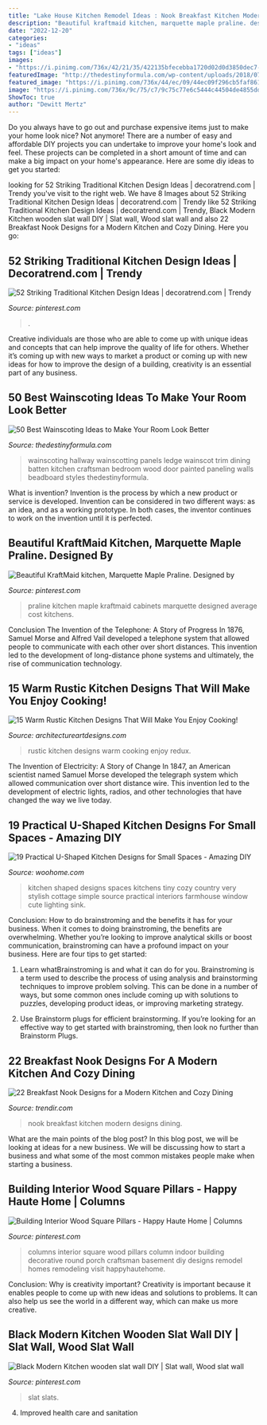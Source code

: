 ```yaml
---
title: "Lake House Kitchen Remodel Ideas : Nook Breakfast Kitchen Modern Designs Dining"
description: "Beautiful kraftmaid kitchen, marquette maple praline. designed by"
date: "2022-12-20"
categories:
- "ideas"
tags: ["ideas"]
images:
- "https://i.pinimg.com/736x/42/21/35/422135bfecebba1720d02d0d3850dec7--praline-maureen-osullivan.jpg"
featuredImage: "http://thedestinyformula.com/wp-content/uploads/2018/07/3faf4f7fe7ed795b3a1eb238d38dab34.jpg"
featured_image: "https://i.pinimg.com/736x/44/ec/09/44ec09f296cb5faf861fb67b3db886a1.jpg"
image: "https://i.pinimg.com/736x/9c/75/c7/9c75c77e6c5444c44504de4855dde8fc.jpg"
ShowToc: true
author: "Dewitt Mertz"
---
```



Do you always have to go out and purchase expensive items just to make your home look nice? Not anymore! There are a number of easy and affordable DIY projects you can undertake to improve your home's look and feel. These projects can be completed in a short amount of time and can make a big impact on your home's appearance. Here are some diy ideas to get you started: 

	

		
looking for 52 Striking Traditional Kitchen Design Ideas | decoratrend.com | Trendy you've visit to the right web. We have 8 Images about 52 Striking Traditional Kitchen Design Ideas | decoratrend.com | Trendy like 52 Striking Traditional Kitchen Design Ideas | decoratrend.com | Trendy, Black Modern Kitchen wooden slat wall DIY | Slat wall, Wood slat wall and also 22 Breakfast Nook Designs for a Modern Kitchen and Cozy Dining. Here you go:
		
    
## 52 Striking Traditional Kitchen Design Ideas | Decoratrend.com | Trendy

<img loading=lazy src="https://i.pinimg.com/736x/9c/75/c7/9c75c77e6c5444c44504de4855dde8fc.jpg" onerror="this.onerror=null;this.src='https://tse1.mm.bing.net/th?id=OIP.q3JPcSrQawa3SKVMngSJngHaK6&amp;pid=15.1';" alt="52 Striking Traditional Kitchen Design Ideas | decoratrend.com | Trendy">

_Source: pinterest.com_

>. 

	

Creative individuals are those who are able to come up with unique ideas and concepts that can help improve the quality of life for others. Whether it’s coming up with new ways to market a product or coming up with new ideas for how to improve the design of a building, creativity is an essential part of any business.

    
## 50 Best Wainscoting Ideas To Make Your Room Look Better

<img loading=lazy src="http://thedestinyformula.com/wp-content/uploads/2018/07/3faf4f7fe7ed795b3a1eb238d38dab34.jpg" onerror="this.onerror=null;this.src='https://tse4.mm.bing.net/th?id=OIP.vN_-aKnXS3rNTyQtjHVyugAAAA&amp;pid=15.1';" alt="50 Best Wainscoting Ideas to Make Your Room Look Better">

_Source: thedestinyformula.com_

>wainscoting hallway wainscotting panels ledge wainscot trim dining batten kitchen craftsman bedroom wood door painted paneling walls beadboard styles thedestinyformula. 

	

What is invention?
Invention is the process by which a new product or service is developed. Invention can be considered in two different ways: as an idea, and as a working prototype. In both cases, the inventor continues to work on the invention until it is perfected.

    
## Beautiful KraftMaid Kitchen, Marquette Maple Praline. Designed By

<img loading=lazy src="https://i.pinimg.com/736x/42/21/35/422135bfecebba1720d02d0d3850dec7--praline-maureen-osullivan.jpg" onerror="this.onerror=null;this.src='https://tse1.mm.bing.net/th?id=OIP.ghNewpzhb-PccBfSg-GWWgDYEg&amp;pid=15.1';" alt="Beautiful KraftMaid kitchen, Marquette Maple Praline. Designed by">

_Source: pinterest.com_

>praline kitchen maple kraftmaid cabinets marquette designed average cost kitchens. 

	

Conclusion
The Invention of the Telephone: A Story of Progress
In 1876, Samuel Morse and Alfred Vail developed a telephone system that allowed people to communicate with each other over short distances. This invention led to the development of long-distance phone systems and ultimately, the rise of communication technology.

    
## 15 Warm Rustic Kitchen Designs That Will Make You Enjoy Cooking!

<img loading=lazy src="https://www.architectureartdesigns.com/wp-content/uploads/2015/01/15-Warm-Rustic-Kitchen-Designs-That-Will-Make-You-Enjoy-Cooking-7-630x816.jpg" onerror="this.onerror=null;this.src='https://tse1.mm.bing.net/th?id=OIP.knstAViFSryltw21_yy2VQHaJl&amp;pid=15.1';" alt="15 Warm Rustic Kitchen Designs That Will Make You Enjoy Cooking!">

_Source: architectureartdesigns.com_

>rustic kitchen designs warm cooking enjoy redux. 

	

The Invention of Electricity: A Story of Change
In 1847, an American scientist named Samuel Morse developed the telegraph system which allowed communication over short distance wire. This invention led to the development of electric lights, radios, and other technologies that have changed the way we live today.

    
## 19 Practical U-Shaped Kitchen Designs For Small Spaces - Amazing DIY

<img loading=lazy src="http://www.woohome.com/wp-content/uploads/2016/01/u-shaped-kitchen-9.jpg" onerror="this.onerror=null;this.src='https://tse2.mm.bing.net/th?id=OIP.LmpDcjVSnnl6fksFDphWXAHaLT&amp;pid=15.1';" alt="19 Practical U-Shaped Kitchen Designs for Small Spaces - Amazing DIY">

_Source: woohome.com_

>kitchen shaped designs spaces kitchens tiny cozy country very stylish cottage simple source practical interiors farmhouse window cute lighting sink. 

	

Conclusion: How to do brainstroming and the benefits it has for your business.
When it comes to doing brainstroming, the benefits are overwhelming. Whether you’re looking to improve analytical skills or boost communication, brainstroming can have a profound impact on your business. Here are four tips to get started:
1. Learn whatBrainstroming is and what it can do for you. Brainstroming is a term used to describe the process of using analysis and brainstorming techniques to improve problem solving. This can be done in a number of ways, but some common ones include coming up with solutions to puzzles, developing product ideas, or improving marketing strategy.

2. Use Brainstorm plugs for efficient brainstorming. If you’re looking for an effective way to get started with brainstroming, then look no further than Brainstorm Plugs.

    
## 22 Breakfast Nook Designs For A Modern Kitchen And Cozy Dining

<img loading=lazy src="http://cdn.trendir.com/wp-content/uploads/old/trends/assets_c/2016/01/cozy-breakfast-nook-design-tgharchitects-1-thumb-autox944-62188.jpg" onerror="this.onerror=null;this.src='https://tse4.mm.bing.net/th?id=OIP.J-zsDDVNKD2vnhrHpz_yTAHaLG&amp;pid=15.1';" alt="22 Breakfast Nook Designs for a Modern Kitchen and Cozy Dining">

_Source: trendir.com_

>nook breakfast kitchen modern designs dining. 

	

What are the main points of the blog post?
In this blog post, we will be looking at ideas for a new business. We will be discussing how to start a business and what some of the most common mistakes people make when starting a business.

    
## Building Interior Wood Square Pillars - Happy Haute Home | Columns

<img loading=lazy src="https://i.pinimg.com/736x/44/ec/09/44ec09f296cb5faf861fb67b3db886a1.jpg" onerror="this.onerror=null;this.src='https://tse2.mm.bing.net/th?id=OIP.yE8xdQBpGAvintclf3yQmgHaL0&amp;pid=15.1';" alt="Building Interior Wood Square Pillars - Happy Haute Home | Columns">

_Source: pinterest.com_

>columns interior square wood pillars column indoor building decorative round porch craftsman basement diy designs remodel homes remodeling visit happyhautehome. 

	

Conclusion: Why is creativity important?
Creativity is important because it enables people to come up with new ideas and solutions to problems. It can also help us see the world in a different way, which can make us more creative.

    
## Black Modern Kitchen Wooden Slat Wall DIY | Slat Wall, Wood Slat Wall

<img loading=lazy src="https://i.pinimg.com/736x/a7/90/75/a79075cead8bc8c4206cd598fab994cb.jpg" onerror="this.onerror=null;this.src='https://tse4.mm.bing.net/th?id=OIP.QCANvdjAOktAv-3OL1aGSQHaJ3&amp;pid=15.1';" alt="Black Modern Kitchen wooden slat wall DIY | Slat wall, Wood slat wall">

_Source: pinterest.com_

>slat slats. 

	

4. Improved health care and sanitation 

